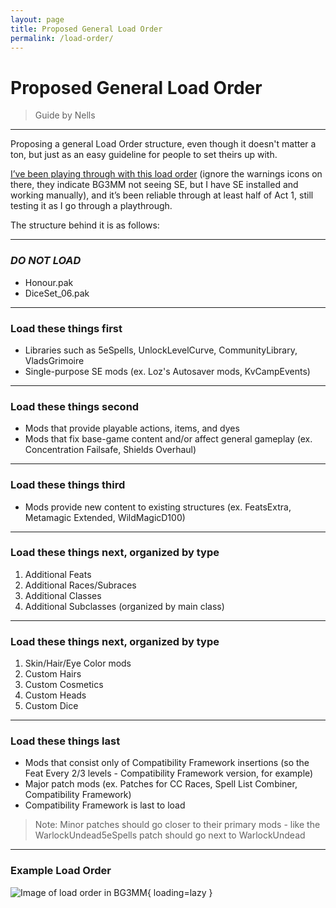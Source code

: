 ```yaml
---
layout: page
title: Proposed General Load Order
permalink: /load-order/
---
```


# Proposed General Load Order

> Guide by Nells

---

Proposing a general Load Order structure, even though it doesn't matter a ton, but just as an easy guideline for people to set theirs up with. 

[I’ve been playing through with this load order](/assets/load-order/ryLULmR.png) (ignore the warnings icons on there, they indicate BG3MM not seeing SE, but I have SE installed and working manually), and it’s been reliable through at least half of Act 1, still testing it as I go through a playthrough. 

The structure behind it is as follows:

---

### ***DO NOT LOAD***
 - Honour.pak
 - DiceSet_06.pak

---

### **Load these things first**
 - Libraries such as 5eSpells, UnlockLevelCurve, CommunityLibrary, VladsGrimoire
 - Single-purpose SE mods (ex. Loz's Autosaver mods, KvCampEvents)

--- 

### **Load these things second**
 - Mods that provide playable actions, items, and dyes
 - Mods that fix base-game content and/or affect general gameplay (ex. Concentration Failsafe, Shields Overhaul)

---

### **Load these things third**
 - Mods provide new content to existing structures (ex. FeatsExtra, Metamagic Extended, WildMagicD100)

---

### **Load these things next, organized by type**
1. Additional Feats
2. Additional Races/Subraces
3. Additional Classes
4. Additional Subclasses (organized by main class)

---

### **Load these things next, organized by type**
1. Skin/Hair/Eye Color mods
2. Custom Hairs
3. Custom Cosmetics
4. Custom Heads
5. Custom Dice

---

### **Load these things last**
 - Mods that consist only of Compatibility Framework insertions (so the Feat Every 2/3 levels - Compatibility Framework version, for example)
 - Major patch mods (ex. Patches for CC Races, Spell List Combiner, Compatibility Framework)
 - Compatibility Framework is last to load
> Note: Minor patches should go closer to their primary mods - like the WarlockUndead5eSpells patch should go next to WarlockUndead

---

### **Example Load Order**
![Image of load order in BG3MM](/assets/load-order/image1.png){ loading=lazy }